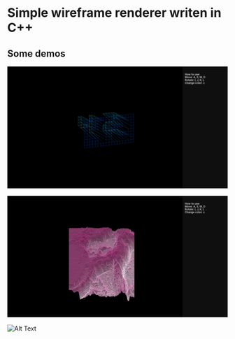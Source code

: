 # Simple wireframe renderer writen in C++

## Some demos

![Alt Text](https://github.com/artamonovoleg/fdf/blob/master/screenshots/fdf1.png)

![Alt Text](https://github.com/artamonovoleg/fdf/blob/master/screenshots/fdf_example.png)

![Alt Text](https://github.com/artamonovoleg/fdf/blob/master/screenshots/fdf_norm.gif)
